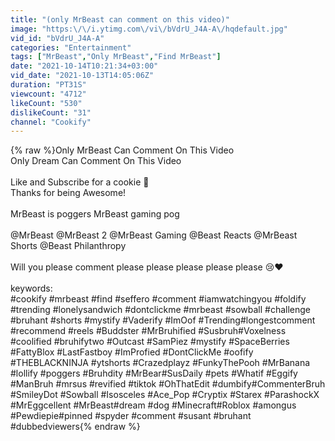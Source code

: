 ```yaml
---
title: "(only MrBeast can comment on this video)"
image: "https:\/\/i.ytimg.com\/vi\/bVdrU_J4A-A\/hqdefault.jpg"
vid_id: "bVdrU_J4A-A"
categories: "Entertainment"
tags: ["MrBeast","Only MrBeast","Find MrBeast"]
date: "2021-10-14T10:21:34+03:00"
vid_date: "2021-10-13T14:05:06Z"
duration: "PT31S"
viewcount: "4712"
likeCount: "530"
dislikeCount: "31"
channel: "Cookify"
---
```

{% raw %}Only MrBeast Can Comment On This Video<br />Only Dream Can Comment On This Video<br /><br />Like and Subscribe for a cookie 🍪 <br />Thanks for being Awesome!<br /><br />MrBeast is poggers MrBeast gaming pog<br /><br />@MrBeast  @MrBeast 2  @MrBeast Gaming  @Beast Reacts  @MrBeast Shorts  @Beast Philanthropy  <br /><br />Will you please comment please please please please please 😢❤<br /><br />keywords:<br />#cookify #mrbeast #find #seffero #comment #iamwatchingyou #foldify #trending #lonelysandwich #dontclickme #mrbeast #sowball #challenge #bruhant #shorts #mystify #Vaderify​ #ImOof​​​​​​ #Trending​​​​​​ #longestcomment #recommend​​​​​​ #reels #Buddster​​​​​​ #MrBruhified​​​​​​ #Susbruh​​​​​​ #Voxelness​​​​​​ #coolified​​​​​​ #bruhifytwo​​​​​​ #Outcast​​​​​​ #SamPiez​​​​​​ #mystify #SpaceBerries​​​​​​ #FattyBlox​​​​​​ #LastFastboy​​​​​​ #ImProfied​​​​​​ #Don​​​​​​tClickMe #oofify​​​​​​#THEBLACKNINJA​​​​​​ #ytshorts #Crazedplayz​​​​​​ #FunkyThePooh​​​​​​ #MrBanana​​​​​​ #lollify​​​​​​ #poggers​​​​​​ #Bruhdity​​​​​​ #MrBear​​​​​​#SusDaily​​​​​​ #pets #Whatif​​​​​​ #Eggify​​​​​​ #ManBruh​​​​​​ #mrsus​​​​​​ #revified​​​​​​ #tiktok #OhThatEdit​​​​​​ #dumbify​​​​​​#CommenterBruh​​​​​​ #SmileyDot​​​​​​ #Sowball​​​​​​ #Isosceles​​​​​​ #Ace_Pop​​​​​​ #Cryptix​​​​​​ #Starex​​​​​​ #ParashockX​​​​​​ #Mr​​​​​​Eggcellent #MrBeast​​​​​​#dream​​​​​​ #dog #Minecraft​​​​​​#Roblox​​​​​​ #amongus​​​​​​ #Pewdiepie​​​​​​ #pinned​​​​​​ #spyder​​​​​​ #comment #susant #bruhant #dubbedviewers{% endraw %}
